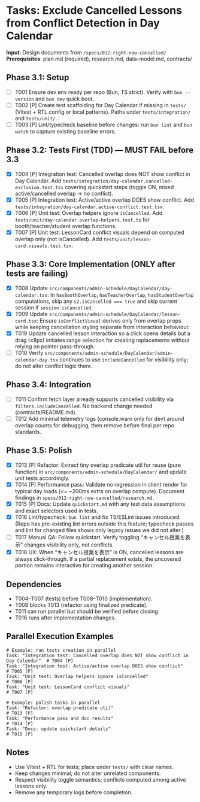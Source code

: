 # Tasks: Exclude Cancelled Lessons from Conflict Detection in Day Calendar

**Input**: Design documents from `/specs/012-right-now-cancelled/`
**Prerequisites**: plan.md (required), research.md, data-model.md, contracts/

## Phase 3.1: Setup
- [ ] T001 Ensure dev env ready per repo (Bun, TS strict). Verify with `bun --version` and `bun dev` quick boot.
- [ ] T002 [P] Create test scaffolding for Day Calendar if missing in `tests/` (Vitest + RTL config or local patterns). Paths under `tests/integration/` and `tests/unit/`.
- [ ] T003 [P] Lint/typecheck baseline before changes: run `bun lint` and `bun watch` to capture existing baseline errors.

## Phase 3.2: Tests First (TDD) — MUST FAIL before 3.3
- [x] T004 [P] Integration test: Cancelled overlap does NOT show conflict in Day Calendar. Add `tests/integration/day-calendar.cancelled-exclusion.test.tsx` covering quickstart steps (toggle ON, mixed active/cancelled overlap → no conflict).
- [x] T005 [P] Integration test: Active/active overlap DOES show conflict. Add `tests/integration/day-calendar.active-conflict.test.tsx`.
- [x] T006 [P] Unit test: Overlap helpers ignore `isCancelled`. Add `tests/unit/day-calendar.overlap-helpers.test.ts` for booth/teacher/student overlap functions.
- [x] T007 [P] Unit test: LessonCard conflict visuals depend on computed overlap only (not isCancelled). Add `tests/unit/lesson-card.visuals.test.tsx`.

## Phase 3.3: Core Implementation (ONLY after tests are failing)
- [x] T008 Update `src/components/admin-schedule/DayCalendar/day-calendar.tsx`: In `hasBoothOverlap`, `hasTeacherOverlap`, `hasStudentOverlap` computations, skip any `s2.isCancelled === true` and skip current session if `session.isCancelled`.
- [x] T009 Update `src/components/admin-schedule/DayCalendar/lesson-card.tsx`: Ensure `isConflictVisual` derives only from overlap props while keeping cancellation styling separate from interaction behaviour.
- [x] T019 Update cancelled lesson interaction so a click opens details but a drag (≥8px) initiates range selection for creating replacements without relying on pointer pass-through.
- [ ] T010 Verify `src/components/admin-schedule/DayCalendar/admin-calendar-day.tsx` continues to use `includeCancelled` for visibility only; do not alter conflict logic there.

## Phase 3.4: Integration
- [ ] T011 Confirm fetch layer already supports cancelled visibility via `filters.includeCancelled`. No backend change needed (contracts/README.md).
- [ ] T012 Add minimal telemetry logs (console.warn only for dev) around overlap counts for debugging, then remove before final per repo standards.

## Phase 3.5: Polish
- [x] T013 [P] Refactor: Extract tiny overlap predicate util for reuse (pure function) in `src/components/admin-schedule/DayCalendar/` and update unit tests accordingly.
- [x] T014 [P] Performance pass: Validate no regression in client render for typical day loads (<= ~200ms extra on overlap compute). Document findings in `specs/012-right-now-cancelled/research.md`.
- [x] T015 [P] Docs: Update `quickstart.md` with any test data assumptions and exact selectors used in tests.
- [x] T016 Lint/typecheck: `bun lint` and fix TS/ESLint issues introduced. (Repo has pre-existing lint errors outside this feature; typecheck passes and lint for changed files shows only legacy issues we did not alter.)
- [ ] T017 Manual QA: Follow quickstart. Verify toggling “キャンセル授業を表示” changes visibility only, not conflicts.
 - [x] T018 UX: When “キャンセル授業を表示” is ON, cancelled lessons are always click-through. If a partial replacement exists, the uncovered portion remains interactive for creating another session.

## Dependencies
- T004–T007 (tests) before T008–T010 (implementation).
- T008 blocks T013 (refactor using finalized predicate).
- T011 can run parallel but should be verified before closing.
- T016 runs after implementation changes.

## Parallel Execution Examples
```
# Example: run tests creation in parallel
Task: "Integration test: Cancelled overlap does NOT show conflict in Day Calendar"  # T004 [P]
Task: "Integration test: Active/active overlap DOES show conflict"                  # T005 [P]
Task: "Unit test: Overlap helpers ignore isCancelled"                              # T006 [P]
Task: "Unit test: LessonCard conflict visuals"                                     # T007 [P]

# Example: polish tasks in parallel
Task: "Refactor: overlap predicate util"                                          # T013 [P]
Task: "Performance pass and doc results"                                          # T014 [P]
Task: "Docs: update quickstart details"                                           # T015 [P]
```

## Notes
- Use Vitest + RTL for tests; place under `tests/` with clear names.
- Keep changes minimal; do not alter unrelated components.
- Respect visibility toggle semantics; conflicts computed among active lessons only.
- Remove any temporary logs before completion.
